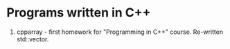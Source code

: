 # Programs written in C++
1. cpparray - first homework for "Programming in C++" course. Re-written std::vector.